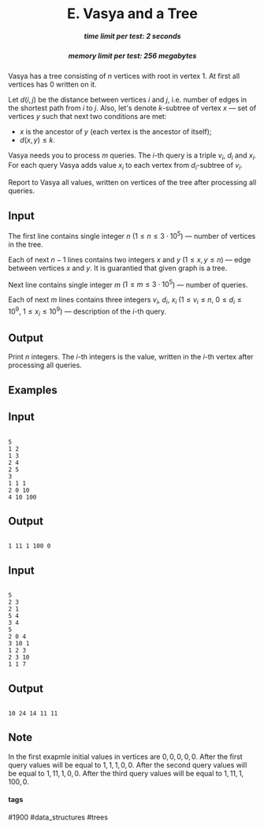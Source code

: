 <h1 style='text-align: center;'> E. Vasya and a Tree</h1>

<h5 style='text-align: center;'>time limit per test: 2 seconds</h5>
<h5 style='text-align: center;'>memory limit per test: 256 megabytes</h5>

Vasya has a tree consisting of $n$ vertices with root in vertex $1$. At first all vertices has $0$ written on it.

Let $d(i, j)$ be the distance between vertices $i$ and $j$, i.e. number of edges in the shortest path from $i$ to $j$. Also, let's denote $k$-subtree of vertex $x$ — set of vertices $y$ such that next two conditions are met: 

* $x$ is the ancestor of $y$ (each vertex is the ancestor of itself);
* $d(x, y) \le k$.

Vasya needs you to process $m$ queries. The $i$-th query is a triple $v_i$, $d_i$ and $x_i$. For each query Vasya adds value $x_i$ to each vertex from $d_i$-subtree of $v_i$.

Report to Vasya all values, written on vertices of the tree after processing all queries.

## Input

The first line contains single integer $n$ ($1 \le n \le 3 \cdot 10^5$) — number of vertices in the tree.

Each of next $n - 1$ lines contains two integers $x$ and $y$ ($1 \le x, y \le n$) — edge between vertices $x$ and $y$. It is guarantied that given graph is a tree.

Next line contains single integer $m$ ($1 \le m \le 3 \cdot 10^5$) — number of queries.

Each of next $m$ lines contains three integers $v_i$, $d_i$, $x_i$ ($1 \le v_i \le n$, $0 \le d_i \le 10^9$, $1 \le x_i \le 10^9$) — description of the $i$-th query.

## Output

Print $n$ integers. The $i$-th integers is the value, written in the $i$-th vertex after processing all queries.

## Examples

## Input


```

5
1 2
1 3
2 4
2 5
3
1 1 1
2 0 10
4 10 100

```
## Output


```

1 11 1 100 0 

```
## Input


```

5
2 3
2 1
5 4
3 4
5
2 0 4
3 10 1
1 2 3
2 3 10
1 1 7

```
## Output


```

10 24 14 11 11 

```
## Note

In the first exapmle initial values in vertices are $0, 0, 0, 0, 0$. After the first query values will be equal to $1, 1, 1, 0, 0$. After the second query values will be equal to $1, 11, 1, 0, 0$. After the third query values will be equal to $1, 11, 1, 100, 0$.



#### tags 

#1900 #data_structures #trees 